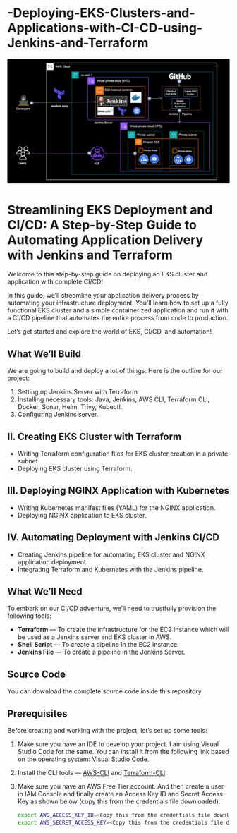 # -Deploying-EKS-Clusters-and-Applications-with-CI-CD-using-Jenkins-and-Terraform

![Deploying-EKS-Clusters-and-Applications-with-CI-CD-using-Jenkins-and-Terraform](https://github.com/fareedmohamed11/-Deploying-EKS-Clusters-and-Applications-with-CI-CD-using-Jenkins-and-Terraform/blob/20dd743064a3f065309758ba9e695e85a072f2d5/image.png)

# Streamlining EKS Deployment and CI/CD: A Step-by-Step Guide to Automating Application Delivery with Jenkins and Terraform

Welcome to this step-by-step guide on deploying an EKS cluster and application with complete CI/CD!

In this guide, we’ll streamline your application delivery process by automating your infrastructure deployment. You’ll learn how to set up a fully functional EKS cluster and a simple containerized application and run it with a CI/CD pipeline that automates the entire process from code to production.

Let’s get started and explore the world of EKS, CI/CD, and automation!

## What We’ll Build
We are going to build and deploy a lot of things. Here is the outline for our project:

1. Setting up Jenkins Server with Terraform
2. Installing necessary tools: Java, Jenkins, AWS CLI, Terraform CLI, Docker, Sonar, Helm, Trivy, Kubectl.
3. Configuring Jenkins server.
## II. Creating EKS Cluster with Terraform
- Writing Terraform configuration files for EKS cluster creation in a private subnet.
- Deploying EKS cluster using Terraform.

## III. Deploying NGINX Application with Kubernetes
- Writing Kubernetes manifest files (YAML) for the NGINX application.
- Deploying NGINX application to EKS cluster.

## IV. Automating Deployment with Jenkins CI/CD
- Creating Jenkins pipeline for automating EKS cluster and NGINX application deployment.
- Integrating Terraform and Kubernetes with the Jenkins pipeline.

## What We’ll Need
To embark on our CI/CD adventure, we’ll need to trustfully provision the following tools:
- **Terraform** — To create the infrastructure for the EC2 instance which will be used as a Jenkins server and EKS cluster in AWS.
- **Shell Script** — To create a pipeline in the EC2 instance.
- **Jenkins File** — To create a pipeline in the Jenkins Server.
## Source Code
You can download the complete source code inside this repository.

## Prerequisites
Before creating and working with the project, let’s set up some tools:

1. Make sure you have an IDE to develop your project. I am using Visual Studio Code for the same. You can install it from the following link based on the operating system: [Visual Studio Code](https://code.visualstudio.com/download).

2. Install the CLI tools — [AWS-CLI](https://aws.amazon.com/cli/) and [Terraform-CLI](https://www.terraform.io/downloads.html).

3. Make sure you have an AWS Free Tier account. And then create a user in IAM Console and finally create an Access Key ID and Secret Access Key as shown below (copy this from the credentials file downloaded):

   ```bash
   export AWS_ACCESS_KEY_ID=<Copy this from the credentials file downloaded>
   export AWS_SECRET_ACCESS_KEY=<Copy this from the credentials file downloaded>
